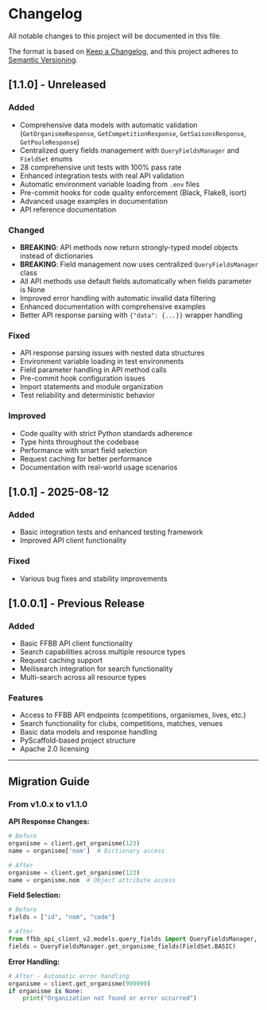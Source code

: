 # Changelog

All notable changes to this project will be documented in this file.

The format is based on [Keep a Changelog](https://keepachangelog.com/en/1.0.0/),
and this project adheres to [Semantic Versioning](https://semver.org/spec/v2.0.0.html).

## [1.1.0] - Unreleased

### Added
- Comprehensive data models with automatic validation (`GetOrganismeResponse`, `GetCompetitionResponse`, `GetSaisonsResponse`, `GetPouleResponse`)
- Centralized query fields management with `QueryFieldsManager` and `FieldSet` enums
- 28 comprehensive unit tests with 100% pass rate
- Enhanced integration tests with real API validation
- Automatic environment variable loading from `.env` files
- Pre-commit hooks for code quality enforcement (Black, Flake8, isort)
- Advanced usage examples in documentation
- API reference documentation

### Changed
- **BREAKING**: API methods now return strongly-typed model objects instead of dictionaries
- **BREAKING**: Field management now uses centralized `QueryFieldsManager` class
- All API methods use default fields automatically when fields parameter is None
- Improved error handling with automatic invalid data filtering
- Enhanced documentation with comprehensive examples
- Better API response parsing with `{"data": {...}}` wrapper handling

### Fixed
- API response parsing issues with nested data structures
- Environment variable loading in test environments
- Field parameter handling in API method calls
- Pre-commit hook configuration issues
- Import statements and module organization
- Test reliability and deterministic behavior

### Improved
- Code quality with strict Python standards adherence
- Type hints throughout the codebase
- Performance with smart field selection
- Request caching for better performance
- Documentation with real-world usage scenarios

## [1.0.1] - 2025-08-12

### Added
- Basic integration tests and enhanced testing framework
- Improved API client functionality

### Fixed
- Various bug fixes and stability improvements

## [1.0.0.1] - Previous Release

### Added
- Basic FFBB API client functionality
- Search capabilities across multiple resource types
- Request caching support
- Meilisearch integration for search functionality
- Multi-search across all resource types

### Features
- Access to FFBB API endpoints (competitions, organismes, lives, etc.)
- Search functionality for clubs, competitions, matches, venues
- Basic data models and response handling
- PyScaffold-based project structure
- Apache 2.0 licensing

---

## Migration Guide

### From v1.0.x to v1.1.0

**API Response Changes:**
```python
# Before
organisme = client.get_organisme(123)
name = organisme['nom']  # Dictionary access

# After
organisme = client.get_organisme(123)
name = organisme.nom  # Object attribute access
```

**Field Selection:**
```python
# Before
fields = ["id", "nom", "code"]

# After
from ffbb_api_client_v2.models.query_fields import QueryFieldsManager, FieldSet
fields = QueryFieldsManager.get_organisme_fields(FieldSet.BASIC)
```

**Error Handling:**
```python
# After - Automatic error handling
organisme = client.get_organisme(999999)
if organisme is None:
    print("Organization not found or error occurred")
```
